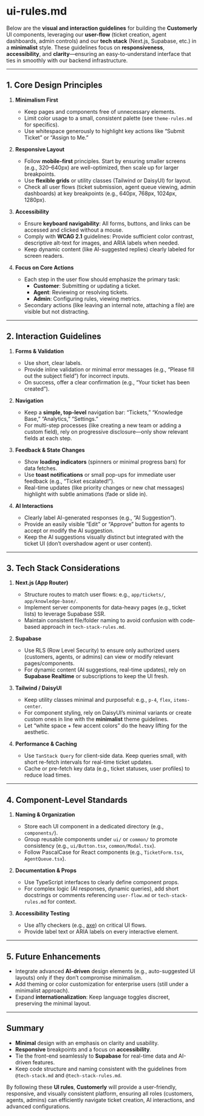 # ui-rules.md

Below are the **visual and interaction guidelines** for building the **Customerly** UI components, leveraging our **user-flow** (ticket creation, agent dashboards, admin controls) and our **tech stack** (Next.js, Supabase, etc.) in a **minimalist** style. These guidelines focus on **responsiveness**, **accessibility**, and **clarity**—ensuring an easy-to-understand interface that ties in smoothly with our backend infrastructure.

---

## **1. Core Design Principles**

1. **Minimalism First**  
   - Keep pages and components free of unnecessary elements.  
   - Limit color usage to a small, consistent palette (see `theme-rules.md` for specifics).  
   - Use whitespace generously to highlight key actions like “Submit Ticket” or “Assign to Me.”

2. **Responsive Layout**  
   - Follow **mobile-first** principles. Start by ensuring smaller screens (e.g., 320–640px) are well-optimized, then scale up for larger breakpoints.  
   - Use **flexible grids** or utility classes (Tailwind or DaisyUI) for layout.  
   - Check all user flows (ticket submission, agent queue viewing, admin dashboards) at key breakpoints (e.g., 640px, 768px, 1024px, 1280px).

3. **Accessibility**  
   - Ensure **keyboard navigability**: All forms, buttons, and links can be accessed and clicked without a mouse.  
   - Comply with **WCAG 2.1** guidelines: Provide sufficient color contrast, descriptive alt-text for images, and ARIA labels when needed.  
   - Keep dynamic content (like AI-suggested replies) clearly labeled for screen readers.

4. **Focus on Core Actions**  
   - Each step in the user flow should emphasize the primary task:  
     - **Customer**: Submitting or updating a ticket.  
     - **Agent**: Reviewing or resolving tickets.  
     - **Admin**: Configuring rules, viewing metrics.  
   - Secondary actions (like leaving an internal note, attaching a file) are visible but not distracting.

---

## **2. Interaction Guidelines**

1. **Forms & Validation**  
   - Use short, clear labels.  
   - Provide inline validation or minimal error messages (e.g., “Please fill out the subject field”) for incorrect inputs.  
   - On success, offer a clear confirmation (e.g., “Your ticket has been created”).

2. **Navigation**  
   - Keep a **simple, top-level** navigation bar: “Tickets,” “Knowledge Base,” “Analytics,” “Settings.”  
   - For multi-step processes (like creating a new team or adding a custom field), rely on progressive disclosure—only show relevant fields at each step.

3. **Feedback & State Changes**  
   - Show **loading indicators** (spinners or minimal progress bars) for data fetches.  
   - Use **toast notifications** or small pop-ups for immediate user feedback (e.g., “Ticket escalated!”).  
   - Real-time updates (like priority changes or new chat messages) highlight with subtle animations (fade or slide in).

4. **AI Interactions**  
   - Clearly label AI-generated responses (e.g., “AI Suggestion”).  
   - Provide an easily visible “Edit” or “Approve” button for agents to accept or modify the AI suggestion.  
   - Keep the AI suggestions visually distinct but integrated with the ticket UI (don’t overshadow agent or user content).

---

## **3. Tech Stack Considerations**

1. **Next.js (App Router)**  
   - Structure routes to match user flows: e.g., `app/tickets/`, `app/knowledge-base/`.  
   - Implement server components for data-heavy pages (e.g., ticket lists) to leverage Supabase SSR.  
   - Maintain consistent file/folder naming to avoid confusion with code-based approach in `tech-stack-rules.md`.

2. **Supabase**  
   - Use RLS (Row Level Security) to ensure only authorized users (customers, agents, or admins) can view or modify relevant pages/components.  
   - For dynamic content (AI suggestions, real-time updates), rely on **Supabase Realtime** or subscriptions to keep the UI fresh.

3. **Tailwind / DaisyUI**  
   - Keep utility classes minimal and purposeful: e.g., `p-4`, `flex`, `items-center`.  
   - For component styling, rely on DaisyUI’s minimal variants or create custom ones in line with the **minimalist** theme guidelines.  
   - Let “white space + few accent colors” do the heavy lifting for the aesthetic.

4. **Performance & Caching**  
   - Use `TanStack Query` for client-side data. Keep queries small, with short re-fetch intervals for real-time ticket updates.  
   - Cache or pre-fetch key data (e.g., ticket statuses, user profiles) to reduce load times.

---

## **4. Component-Level Standards**

1. **Naming & Organization**  
   - Store each UI component in a dedicated directory (e.g., `components/`).  
   - Group reusable components under `ui/` or `common/` to promote consistency (e.g., `ui/Button.tsx`, `common/Modal.tsx`).  
   - Follow PascalCase for React components (e.g., `TicketForm.tsx`, `AgentQueue.tsx`).

2. **Documentation & Props**  
   - Use TypeScript interfaces to clearly define component props.  
   - For complex logic (AI responses, dynamic queries), add short docstrings or comments referencing `user-flow.md` or `tech-stack-rules.md` for context.

3. **Accessibility Testing**  
   - Use a11y checkers (e.g., [axe](https://www.deque.com/axe/)) on critical UI flows.  
   - Provide label text or ARIA labels on every interactive element.

---

## **5. Future Enhancements**

- Integrate advanced **AI-driven** design elements (e.g., auto-suggested UI layouts) only if they don’t compromise minimalism.  
- Add theming or color customization for enterprise users (still under a minimalist approach).  
- Expand **internationalization**: Keep language toggles discreet, preserving the minimal layout.

---

## **Summary**

- **Minimal** design with an emphasis on clarity and usability.  
- **Responsive** breakpoints and a focus on **accessibility**.  
- Tie the front-end seamlessly to **Supabase** for real-time data and AI-driven features.  
- Keep code structure and naming consistent with the guidelines from `@tech-stack.md` and `@tech-stack-rules.md`.  

By following these **UI rules**, **Customerly** will provide a user-friendly, responsive, and visually consistent platform, ensuring all roles (customers, agents, admins) can efficiently navigate ticket creation, AI interactions, and advanced configurations.

